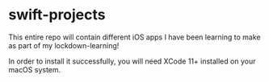 # swift-projects

This entire repo will contain different iOS apps I have been learning to make as part of my lockdown-learning!

In order to install it successfully, you will need XCode 11+ installed on your macOS system. 
